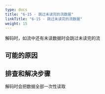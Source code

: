 ```yaml
---
type: docs
title: "6-15 - 跳过未读完的流数据"
linkTitle: "6-15 - 跳过未读完的流数据"
weight: 15
---
```

解码时，如流中还有未读数据时会跳过未读完的流

## 可能的原因

## 排查和解决步骤

解码时会把数据全部一次性读取

<p style="margin-top: 3rem;"> </p>